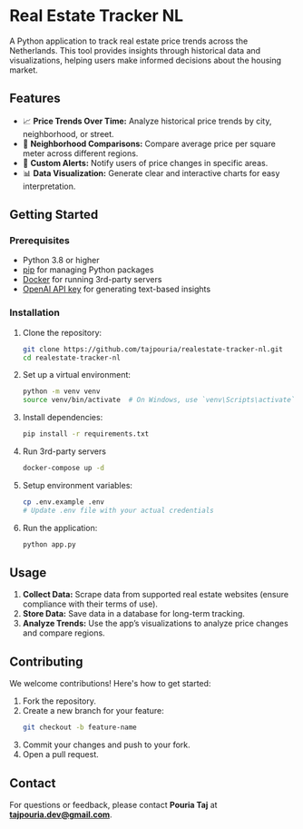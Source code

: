 # Real Estate Tracker NL

A Python application to track real estate price trends across the Netherlands. This tool provides insights through historical data and visualizations, helping users make informed decisions about the housing market.

## Features

- 📈 **Price Trends Over Time:** Analyze historical price trends by city, neighborhood, or street.
- 🏡 **Neighborhood Comparisons:** Compare average price per square meter across different regions.
- 🔔 **Custom Alerts:** Notify users of price changes in specific areas.
- 📊 **Data Visualization:** Generate clear and interactive charts for easy interpretation.

## Getting Started

### Prerequisites

- Python 3.8 or higher
- [pip](https://pip.pypa.io/en/stable/installation/) for managing Python packages
- [Docker](https://docs.docker.com/get-docker/) for running 3rd-party servers
- [OpenAI API key](https://platform.openai.com/api-keys) for generating text-based insights

### Installation

1. Clone the repository:

   ```bash
   git clone https://github.com/tajpouria/realestate-tracker-nl.git
   cd realestate-tracker-nl
   ```

2. Set up a virtual environment:
   ```bash
   python -m venv venv
   source venv/bin/activate  # On Windows, use `venv\Scripts\activate`
   ```
3. Install dependencies:

   ```bash
   pip install -r requirements.txt
   ```

4. Run 3rd-party servers

   ```bash
   docker-compose up -d
   ```

5. Setup environment variables:

   ```bash
   cp .env.example .env
   # Update .env file with your actual credentials
   ```

6. Run the application:
   ```bash
   python app.py
   ```

## Usage

1. **Collect Data:** Scrape data from supported real estate websites (ensure compliance with their terms of use).
2. **Store Data:** Save data in a database for long-term tracking.
3. **Analyze Trends:** Use the app’s visualizations to analyze price changes and compare regions.

## Contributing

We welcome contributions! Here's how to get started:

1. Fork the repository.
2. Create a new branch for your feature:
   ```bash
   git checkout -b feature-name
   ```
3. Commit your changes and push to your fork.
4. Open a pull request.

## Contact

For questions or feedback, please contact **Pouria Taj** at **tajpouria.dev@gmail.com**.
